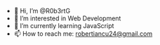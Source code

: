 - 👋 Hi, I’m @R0b3rtG
- 👀 I’m interested in Web Development
- 🌱 I’m currently learning JavaScript
- 📫 How to reach me: robertiancu24@gmail.com

